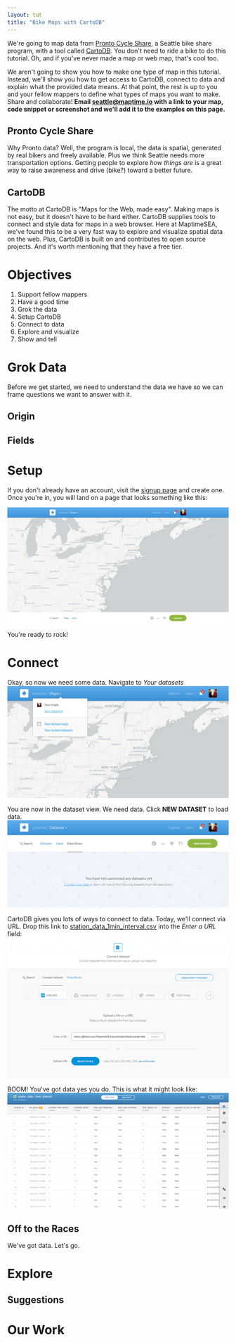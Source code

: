 ```yaml
---
layout: tut
title: "Bike Maps with CartoDB"
---
```




We're going to map data from [Pronto Cycle Share](https://www.prontocycleshare.com/), a Seattle bike share program, with a tool called [CartoDB](https://cartodb.com/). You don't need to ride a bike to do this tutorial. Oh, and if you've never made a map or web map, that's cool too.

We aren't going to show you how to make one type of map in this tutorial. Instead, we'll show you how to get access to CartoDB, connect to data and explain what the provided data means. At that point, the rest is up to you and your fellow mappers to define what types of maps you want to make. Share and collaborate! **Email seattle@maptime.io with a link to your map, code snippet or screenshot and we'll add it to the examples on this page.**

## Pronto Cycle Share
Why Pronto data? Well, the program is local, the data is spatial, generated by real bikers and freely available. Plus we think Seattle needs more transportation options. Getting people to explore _how things are_ is a great way to raise awareness and drive (bike?) toward a better future.

## CartoDB
The motto at CartoDB is "Maps for the Web, made easy". Making maps is not easy, but it doesn't have to be hard either. CartoDB supplies tools to connect and style data for maps in a web browser. Here at MaptimeSEA, we've found this to be a very fast way to explore and visualize spatial data on the web. Plus, CartoDB is built on and contributes to open source projects. And it's worth mentioning that they have a free tier.

# Objectives
1. Support fellow mappers
2. Have a good time
3. Grok the data
4. Setup CartoDB
5. Connect to data
6. Explore and visualize
7. Show and tell

# Grok Data
Before we get started, we need to understand the data we have so we can frame questions we want to answer with it.

## Origin

## Fields

# Setup
If you don't already have an account, visit the [signup page](https://cartodb.com/signup) and create one. Once you're in, you will land on a page that looks something like this:

![Dashboard](/img/tut_carto_01.png)

You're ready to rock!

# Connect
Okay, so now we need some data. Navigate to *Your datasets*
![Navigate](/img/tut_carto_02.png)

You are now in the dataset view. We need data. Click **NEW DATASET** to load data.
![Datasets](/img/tut_carto_03.png)

CartoDB gives you lots of ways to connect to data. Today, we'll connect via URL. Drop this link to [station_data_1min_interval.csv](https://github.com/MaptimeSEA/prontodata/blob/master/data_processed/station_data_1min_interval.csv) into the *Enter a URL* field:
![connect](/img/tut_carto_04.png)

BOOM! You've got data yes you do. This is what it might look like:
![datain](/img/tut_carto_05.png)

## Off to the Races
We've got data. Let's go.

# Explore


## Suggestions

# Our Work
